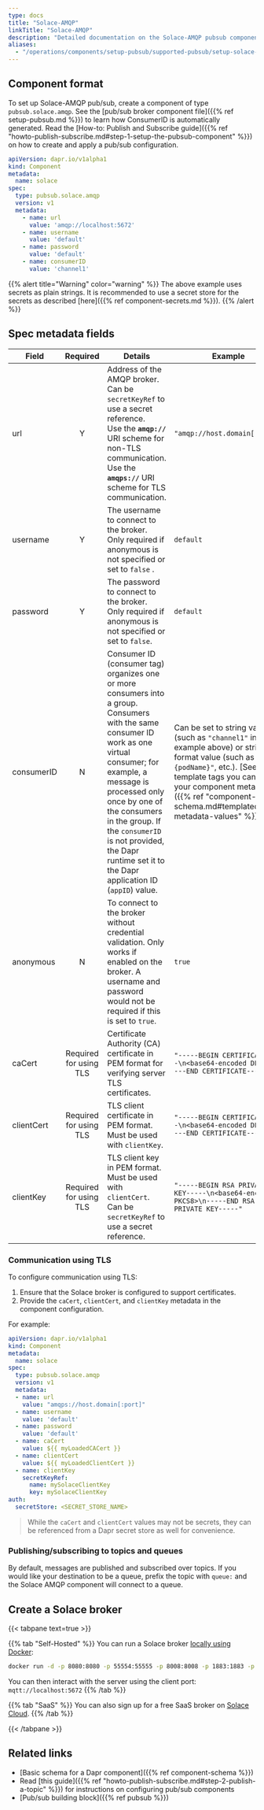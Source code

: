 ```yaml
---
type: docs
title: "Solace-AMQP"
linkTitle: "Solace-AMQP"
description: "Detailed documentation on the Solace-AMQP pubsub component"
aliases:
  - "/operations/components/setup-pubsub/supported-pubsub/setup-solace-amqp/"
---
```


## Component format

To set up Solace-AMQP pub/sub, create a component of type `pubsub.solace.amqp`. See the [pub/sub broker component file]({{% ref setup-pubsub.md %}}) to learn how ConsumerID is automatically generated. Read the [How-to: Publish and Subscribe guide]({{% ref "howto-publish-subscribe.md#step-1-setup-the-pubsub-component" %}}) on how to create and apply a pub/sub configuration.

```yaml
apiVersion: dapr.io/v1alpha1
kind: Component
metadata:
  name: solace
spec:
  type: pubsub.solace.amqp
  version: v1
  metadata:
    - name: url
      value: 'amqp://localhost:5672'
    - name: username
      value: 'default'
    - name: password
      value: 'default'
    - name: consumerID
      value: 'channel1'
```

{{% alert title="Warning" color="warning" %}}
The above example uses secrets as plain strings. It is recommended to use a secret store for the secrets as described [here]({{% ref component-secrets.md %}}).
{{% /alert %}}

## Spec metadata fields

| Field              | Required | Details | Example |
|--------------------|:--------:|---------|---------|
| url    | Y  | Address of the AMQP broker. Can be `secretKeyRef` to use a secret reference. <br> Use the **`amqp://`** URI scheme for non-TLS communication. <br> Use the **`amqps://`** URI scheme for TLS communication. | `"amqp://host.domain[:port]"`
| username | Y | The username to connect to the broker. Only required if anonymous is not specified or set to `false` .| `default`
| password | Y | The password to connect to the broker. Only required if anonymous is not specified or set to `false`. | `default`
| consumerID        |    N     | Consumer ID (consumer tag) organizes one or more consumers into a group. Consumers with the same consumer ID work as one virtual consumer; for example, a message is processed only once by one of the consumers in the group. If the `consumerID` is not provided, the Dapr runtime set it to the Dapr application ID (`appID`) value. | Can be set to string value (such as `"channel1"` in the example above) or string format value (such as `"{podName}"`, etc.). [See all of template tags you can use in your component metadata.]({{% ref "component-schema.md#templated-metadata-values" %}})
| anonymous | N | To connect to the broker without credential validation. Only works if enabled on the broker. A username and password would not be required if this is set to `true`. | `true`
| caCert | Required for using TLS | Certificate Authority (CA) certificate in PEM format for verifying server TLS certificates. | `"-----BEGIN CERTIFICATE-----\n<base64-encoded DER>\n-----END CERTIFICATE-----"`
| clientCert  | Required for using TLS | TLS client certificate in PEM format. Must be used with `clientKey`. | `"-----BEGIN CERTIFICATE-----\n<base64-encoded DER>\n-----END CERTIFICATE-----"`
| clientKey | Required for using TLS | TLS client key in PEM format. Must be used with `clientCert`. Can be `secretKeyRef` to use a secret reference. | `"-----BEGIN RSA PRIVATE KEY-----\n<base64-encoded PKCS8>\n-----END RSA PRIVATE KEY-----"`

### Communication using TLS

To configure communication using TLS:

1. Ensure that the Solace broker is configured to support certificates.
1. Provide the `caCert`, `clientCert`, and `clientKey` metadata in the component configuration. 

For example:

```yaml
apiVersion: dapr.io/v1alpha1
kind: Component
metadata:
  name: solace
spec:
  type: pubsub.solace.amqp
  version: v1
  metadata:
  - name: url
    value: "amqps://host.domain[:port]"
  - name: username
    value: 'default'
  - name: password
    value: 'default'
  - name: caCert
    value: ${{ myLoadedCACert }}
  - name: clientCert
    value: ${{ myLoadedClientCert }}
  - name: clientKey
    secretKeyRef:
      name: mySolaceClientKey
      key: mySolaceClientKey
auth:
  secretStore: <SECRET_STORE_NAME>
```

> While the `caCert` and `clientCert` values may not be secrets, they can be referenced from a Dapr secret store as well for convenience.

### Publishing/subscribing to topics and queues

By default, messages are published and subscribed over topics. If you would like your destination to be a queue, prefix the topic with `queue:` and the Solace AMQP component will connect to a queue.

## Create a Solace broker

{{< tabpane text=true >}}

{{% tab "Self-Hosted" %}}
You can run a Solace broker [locally using Docker](https://hub.docker.com/r/solace/solace-pubsub-standard):

```bash
docker run -d -p 8080:8080 -p 55554:55555 -p 8008:8008 -p 1883:1883 -p 8000:8000 -p 5672:5672 -p 9000:9000 -p 2222:2222 --shm-size=2g --env username_admin_globalaccesslevel=admin --env username_admin_password=admin --name=solace solace/solace-pubsub-standard
```

You can then interact with the server using the client port: `mqtt://localhost:5672`
{{% /tab %}}

{{% tab "SaaS" %}}
You can also sign up for a free SaaS broker on [Solace Cloud](https://console.solace.cloud/login/new-account?product=event-streaming).
{{% /tab %}}

{{< /tabpane >}}

## Related links

- [Basic schema for a Dapr component]({{% ref component-schema %}})
- Read [this guide]({{% ref "howto-publish-subscribe.md#step-2-publish-a-topic" %}}) for instructions on configuring pub/sub components
- [Pub/sub building block]({{% ref pubsub %}})
